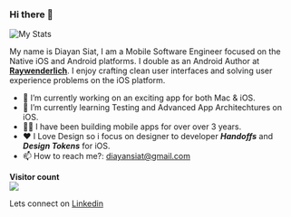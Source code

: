 ### Hi there 👋

![My Stats](https://github-readme-stats.vercel.app/api?username=diayan&show_icons=true&theme=dark)

My name is Diayan Siat, I am a Mobile Software Engineer focused on the Native iOS and Android platforms. I double as an Android Author at [**Raywenderlich**](https://twitter.com/rwenderlich). I enjoy crafting clean user interfaces and solving user experience problems on the iOS platform.

- 🔭 I’m currently working on an exciting app for both Mac & iOS. 
- 🌱 I’m currently learning Testing and Advanced App Architechtures on iOS. 
- 👴🏿 I have been building mobile apps for over over 3 years. 
- ❤️ I Love Design so i focus on designer to developer ***Handoffs*** and ***Design Tokens*** for iOS.
- 📫 How to reach me?:  diayansiat@gmail.com



<p align="left"> 
  <b>Visitor count</b><br>
  <img src="https://profile-counter.glitch.me/diayan/count.svg" />
</p>

Lets connect on [Linkedin](https://www.linkedin.com/in/diayan-siat/)
